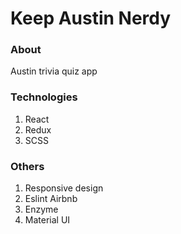 # Keep Austin Nerdy

### About

Austin trivia quiz app

### Technologies

1. React
2. Redux
3. SCSS

### Others

1. Responsive design
2. Eslint Airbnb
3. Enzyme
4. Material UI
